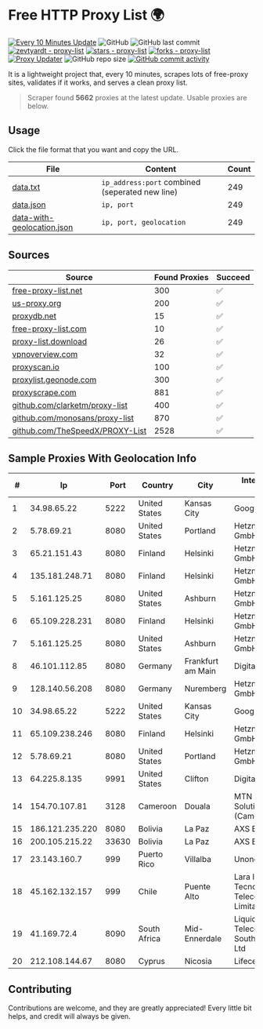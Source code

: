 
# Free HTTP Proxy List 🌍

[![Every 10 Minutes Update](https://github.com/mertguvencli/http-proxy-list/actions/workflows/main.yml/badge.svg?branch=main)](https://github.com/mertguvencli/http-proxy-list/actions/workflows/main.yml)
![GitHub](https://img.shields.io/github/license/mertguvencli/http-proxy-list)
![GitHub last commit](https://img.shields.io/github/last-commit/mertguvencli/http-proxy-list)
[![zevtyardt - proxy-list](https://img.shields.io/static/v1?label=zevtyardt&message=proxy-list&color=blue&logo=github)](https://github.com/zevtyardt/proxy-list "Go to GitHub repo")
[![stars - proxy-list](https://img.shields.io/github/stars/zevtyardt/proxy-list?style=social)](https://github.com/zevtyardt/proxy-list)
[![forks - proxy-list](https://img.shields.io/github/forks/zevtyardt/proxy-list?style=social)](https://github.com/zevtyardt/proxy-list)
[![Proxy Updater](https://github.com/zevtyardt/proxy-list/workflows/Proxy%20Updater/badge.svg)](https://github.com/zevtyardt/proxy-list/actions?query=workflow:"Proxy+Updater")
![GitHub repo size](https://img.shields.io/github/repo-size/zevtyardt/proxy-list)
[![GitHub commit activity](https://img.shields.io/github/commit-activity/m/zevtyardt/proxy-list?logo=commits)](https://github.com/zevtyardt/proxy-list/commits/main)

It is a lightweight project that, every 10 minutes, scrapes lots of free-proxy sites, validates if it works, and serves a clean proxy list.

> Scraper found **5662** proxies at the latest update. Usable proxies are below.

## Usage

Click the file format that you want and copy the URL.

|File|Content|Count|
|----|-------|-----|
|[data.txt](https://raw.githubusercontent.com/mertguvencli/http-proxy-list/main/proxy-list/data.txt)|`ip_address:port` combined (seperated new line)|249|
|[data.json](https://raw.githubusercontent.com/mertguvencli/http-proxy-list/main/proxy-list/data.json)|`ip, port`|249|
|[data-with-geolocation.json](https://raw.githubusercontent.com/mertguvencli/http-proxy-list/main/proxy-list/data-with-geolocation.json)|`ip, port, geolocation`|249|

## Sources

|Source|Found Proxies|Succeed|
|------|-------------|-------|
|[free-proxy-list.net](https://free-proxy-list.net)|300|✅|
|[us-proxy.org](https://www.us-proxy.org)|200|✅|
|[proxydb.net](http://proxydb.net)|15|✅|
|[free-proxy-list.com](https://free-proxy-list.com/?page=&port=&type%5B%5D=http&type%5B%5D=https&up_time=0&search=Search)|10|✅|
|[proxy-list.download](https://www.proxy-list.download/HTTP)|26|✅|
|[vpnoverview.com](https://vpnoverview.com/privacy/anonymous-browsing/free-proxy-servers)|32|✅|
|[proxyscan.io](https://www.proxyscan.io)|100|✅|
|[proxylist.geonode.com](https://proxylist.geonode.com/api/proxy-list?limit=300&page=1&sort_by=lastChecked&sort_type=desc&protocols=http,https)|300|✅|
|[proxyscrape.com](https://api.proxyscrape.com/v2/?request=displayproxies&protocol=http&timeout=10000&country=all&ssl=all&anonymity=all)|881|✅|
|[github.com/clarketm/proxy-list](https://raw.githubusercontent.com/clarketm/proxy-list/master/proxy-list-raw.txt)|400|✅|
|[github.com/monosans/proxy-list](https://raw.githubusercontent.com/monosans/proxy-list/main/proxies/http.txt)|870|✅|
|[github.com/TheSpeedX/PROXY-List](https://raw.githubusercontent.com/TheSpeedX/PROXY-List/master/http.txt)|2528|✅|


## Sample Proxies With Geolocation Info

|#|Ip|Port|Country|City|Internet Service Provider|
|-|--|----|-------|----|-------------------------|
|1|34.98.65.22|5222|United States|Kansas City|Google LLC|
|2|5.78.69.21|8080|United States|Portland|Hetzner Online GmbH|
|3|65.21.151.43|8080|Finland|Helsinki|Hetzner Online GmbH|
|4|135.181.248.71|8080|Finland|Helsinki|Hetzner Online GmbH|
|5|5.161.125.25|8080|United States|Ashburn|Hetzner Online GmbH|
|6|65.109.228.231|8080|Finland|Helsinki|Hetzner Online GmbH|
|7|5.161.125.25|8080|United States|Ashburn|Hetzner Online GmbH|
|8|46.101.112.85|8080|Germany|Frankfurt am Main|DigitalOcean, LLC|
|9|128.140.56.208|8080|Germany|Nuremberg|Hetzner Online GmbH|
|10|34.98.65.22|5222|United States|Kansas City|Google LLC|
|11|65.109.238.246|8080|Finland|Helsinki|Hetzner Online GmbH|
|12|5.78.69.21|8080|United States|Portland|Hetzner Online GmbH|
|13|64.225.8.135|9991|United States|Clifton|DigitalOcean, LLC|
|14|154.70.107.81|3128|Cameroon|Douala|MTN Network Solutions (Cameroon)|
|15|186.121.235.220|8080|Bolivia|La Paz|AXS Bolivia S. A.|
|16|200.105.215.22|33630|Bolivia|La Paz|AXS Bolivia S. A.|
|17|23.143.160.7|999|Puerto Rico|Villalba|Unonet Corp|
|18|45.162.132.157|999|Chile|Puente Alto|Lara Ingenieria EN Tecnologia Y Telecomunicaciones Limitada|
|19|41.169.72.4|8090|South Africa|Mid-Ennerdale|Liquid Telecommunications South Africa (Pty) Ltd|
|20|212.108.144.67|8080|Cyprus|Nicosia|Lifecell Digital LTD|



## Contributing

Contributions are welcome, and they are greatly appreciated! Every
little bit helps, and credit will always be given.

